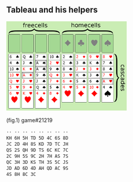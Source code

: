 ## Tableau and his helpers

<img src='layout.png'>

(fig.1) game#21219

```
·· ·· ·· ·· ·· ·· ·· ··
KH 6H 5H TD 5D 4C 6S 8D 
JC 2D 4H 8S KD 7D TC JH 
QS 2S QH 9D TS 6C KC 7C 
2C 9H 5S 9C 2H 7H AS 7S 
QC 3H 3D KS TH 3S 5C JS 
JD AD 6D 4D AH QD AC 9S 
4S 8H 8C 3C
```

